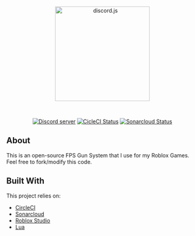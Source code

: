 <div align="center">
  <br />
  <p>
    <a href="https://devcomp.tk"><img src="https://external-content.duckduckgo.com/iu/?u=https%3A%2F%2Fwww.shareicon.net%2Fdata%2F2016%2F06%2F18%2F603669_lua_512x512.png&f=1&nofb=1" width="248" alt="discord.js" /></a>
  </p>
  <br />
  <p>
    <a href="https://devcomp.tk/discord"><img src="https://img.shields.io/discord/900981890801094676?color=5865F2&logo=discord&logoColor=white" alt="Discord server" /></a>
    <a href="https://circleci.com/gh/TheAwesomeCoder05/fps-framework"><img src="https://circleci.com/gh/TheAwesomeCoder05/fps-framework.svg?style=svg" width="" alt="CicleCI Status" /></a>
    <a href="https://sonarcloud.io/dashboard?id=TheAwesomeCoder05_fps-framework"><img src="https://sonarcloud.io/api/project_badges/measure?project=TheAwesomeCoder05_fps-framework&metric=alert_status" width="" alt="Sonarcloud Status" /></a>
  </p>
 </div>


## About
This is an open-source FPS Gun System that I use for my Roblox Games. Feel free to fork/modify this code.

## Built With
This project relies on:
<br>
- [CircleCI](https://circleci.com)
- [Sonarcloud](https://sonarcloud.io)
- [Roblox Studio](https://www.roblox.com/create)
- [Lua](https://lua.org)
